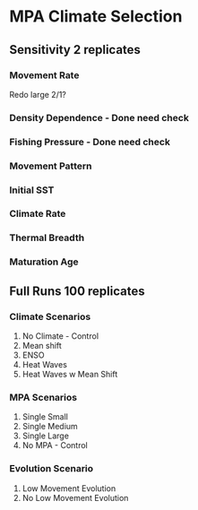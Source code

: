 # MPA Climate Selection

## Sensitivity 2 replicates

### Movement Rate 

Redo large 2/1? 

### Density Dependence - Done need check

### Fishing Pressure - Done need check

### Movement Pattern

### Initial SST

### Climate Rate

### Thermal Breadth

### Maturation Age

## Full Runs 100 replicates

### Climate Scenarios

1. No Climate - Control
2. Mean shift
3. ENSO
4. Heat Waves
5. Heat Waves w Mean Shift

### MPA Scenarios

1. Single Small 
2. Single Medium
3. Single Large
4. No MPA - Control

### Evolution Scenario

1. Low Movement Evolution
2. No Low Movement Evolution


